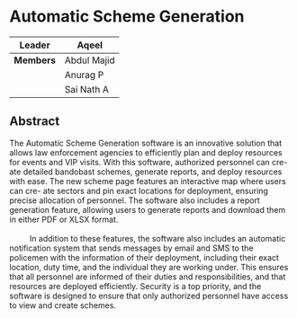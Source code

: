 # Automatic Scheme Generation

| **Leader**  | Aqeel       |
|-------------|-------------|
| **Members** | Abdul Majid |
|             | Anurag P    |
|             | Sai Nath A  |

## Abstract

The Automatic Scheme Generation software is an innovative solution that
allows law enforcement agencies to efficiently plan and deploy resources for
events and VIP visits. With this software, authorized personnel can cre-
ate detailed bandobast schemes, generate reports, and deploy resources with
ease. The new scheme page features an interactive map where users can cre-
ate sectors and pin exact locations for deployment, ensuring precise allocation
of personnel. The software also includes a report generation feature, allowing
users to generate reports and download them in either PDF or XLSX format.<br><br>
&emsp; &emsp; In addition to these features, the software also includes an automatic
notification system that sends messages by email and SMS to the policemen
with the information of their deployment, including their exact location,
duty time, and the individual they are working under. This ensures that all
personnel are informed of their duties and responsibilities, and that resources
are deployed efficiently. Security is a top priority, and the software is designed
to ensure that only authorized personnel have access to view and create
schemes.